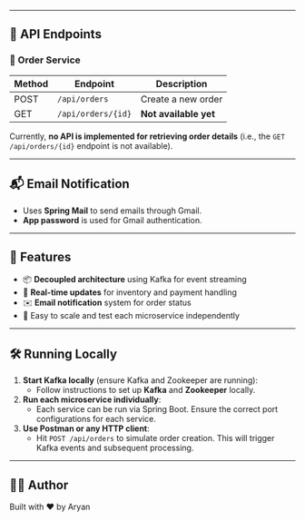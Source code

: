 
---

## 📡 API Endpoints

### 🧾 Order Service

| Method | Endpoint         | Description                |
|--------|------------------|----------------------------|
| POST   | `/api/orders`    | Create a new order         |
| GET    | `/api/orders/{id}` | **Not available yet**      |

Currently, **no API is implemented for retrieving order details** (i.e., the `GET /api/orders/{id}` endpoint is not available).

---

## 📬 Email Notification

- Uses **Spring Mail** to send emails through Gmail.
- **App password** is used for Gmail authentication.

---

## 🚀 Features

- 📦 **Decoupled architecture** using Kafka for event streaming
- 📡 **Real-time updates** for inventory and payment handling
- ✉️ **Email notification** system for order status
- 🧪 Easy to scale and test each microservice independently

---

## 🛠️ Running Locally

1. **Start Kafka locally** (ensure Kafka and Zookeeper are running):
   - Follow instructions to set up **Kafka** and **Zookeeper** locally.
2. **Run each microservice individually**:
   - Each service can be run via Spring Boot. Ensure the correct port configurations for each service.
3. **Use Postman or any HTTP client**:
   - Hit `POST /api/orders` to simulate order creation. This will trigger Kafka events and subsequent processing.

---

## 🧑‍💻 Author

Built with ❤️ by Aryan
